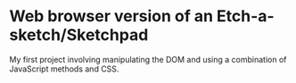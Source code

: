 # Web browser version of an Etch-a-sketch/Sketchpad
My first project involving manipulating the DOM and using a combination of JavaScript methods and CSS.
